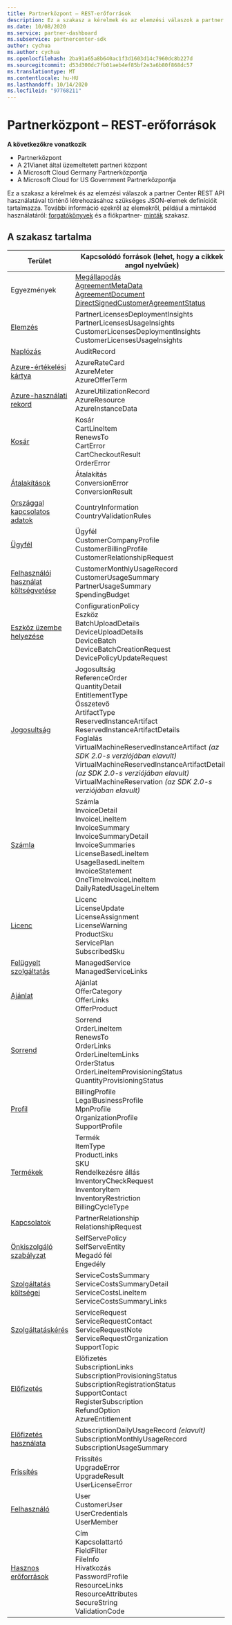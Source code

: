 ```yaml
---
title: Partnerközpont – REST-erőforrások
description: Ez a szakasz a kérelmek és az elemzési válaszok a partner Center REST API használatával történő létrehozásához szükséges JSON-elemek definícióit tartalmazza.
ms.date: 10/08/2020
ms.service: partner-dashboard
ms.subservice: partnercenter-sdk
author: cychua
ms.author: cychua
ms.openlocfilehash: 2ba91a65a8b640ac1f3d1603d14c7960dc8b227d
ms.sourcegitcommit: d53d300dc7fb01aeb4ef85bf2e3a6b80f868dc57
ms.translationtype: MT
ms.contentlocale: hu-HU
ms.lasthandoff: 10/14/2020
ms.locfileid: "97768211"
---
```

# <a name="partner-center-rest-resources"></a>Partnerközpont – REST-erőforrások

**A következőkre vonatkozik**

- Partnerközpont
- A 21Vianet által üzemeltetett partneri központ
- A Microsoft Cloud Germany Partnerközpontja
- A Microsoft Cloud for US Government Partnerközpontja

Ez a szakasz a kérelmek és az elemzési válaszok a partner Center REST API használatával történő létrehozásához szükséges JSON-elemek definícióit tartalmazza. További információ ezekről az elemekről, például a mintakód használatáról: [forgatókönyvek](scenarios.md) és a fiókpartner- [minták](partner-center-samples.md) szakasz.

## <a name="in-this-section"></a>A szakasz tartalma


| Terület                                                                    | Kapcsolódó források (lehet, hogy a cikkek angol nyelvűek)                                                   |
|---------------------------------------------------------------------|----------------------------------------------------|
| Egyezmények                                | [Megállapodás](agreement-resources.md)<br/>                                            [AgreementMetaData](agreement-metadata-resources.md)<br/>                                                                                 [AgreementDocument](agreement-document-resources.md)<br/>                                                                                       [DirectSignedCustomerAgreementStatus](customer-agreement-direct-sign-status-resource.md)                                                                                                                       |
| [Elemzés](analytics-resources.md)                                 | PartnerLicensesDeploymentInsights<br/>                                             PartnerLicensesUsageInsights<br/>                                                                                               CustomerLicensesDeploymentInsights<br/>                                                                                           CustomerLicensesUsageInsights                                                                                               |
| [Naplózás](auditing-resources.md)                                   | AuditRecord                                        |
| [Azure-értékelési kártya](azure-rate-card-resources.md)                     | AzureRateCard<br/>                                                     AzureMeter<br/>                                                                                                                            AzureOfferTerm<br/>                                                                                                        |
| [Azure-használati rekord](azure-utilization-record-resources.md)   | AzureUtilizationRecord<br/>                                            AzureResource<br/>                                                                                                                            AzureInstanceData<br/>                                                                                                     |
| [Kosár](cart-resources.md)                                           | Kosár<br/>                                                              CartLineItem<br/>                                                                                                                                   RenewsTo<br/>                                                                                                                                   CartError<br/>                                                                                                                                   CartCheckoutResult<br/>                                                                                                                                   OrderError                                                                                                                 |
| [Átalakítások](conversions-resources.md)                             | Átalakítás<br/>                                                     ConversionError<br/>      ConversionResult                                                                                 |
| [Országgal kapcsolatos adatok](country-information-resources.md)             | CountryInformation<br/>                                  CountryValidationRules                                                                                                     |
| [Ügyfél](customer-resources.md)                                   | Ügyfél<br/>                                                                       CustomerCompanyProfile<br/>                                                                                                          CustomerBillingProfile<br/>                                                                                                       CustomerRelationshipRequest                                                                                                |
| [Felhasználói használat költségvetése](customer-usage-resources.md)             | CustomerMonthlyUsageRecord<br/>                                      CustomerUsageSummary<br/>                                                                                                               PartnerUsageSummary<br/>                                                                                                                       SpendingBudget                                                                                                             |
| [Eszköz üzembe helyezése](device-deployment-resources.md)                 | ConfigurationPolicy<br/>                                                   Eszköz<br/>                                                                                                                                   BatchUploadDetails<br/>                                                                                                                                   DeviceUploadDetails<br/>                                                                                                                                   DeviceBatch<br/>                                                                                                                                   DeviceBatchCreationRequest<br/>                                                                                                                        DevicePolicyUpdateRequest                                                                                                  |
| [Jogosultság](entitlement-resources.md)                             | Jogosultság<br/>                                                        ReferenceOrder<br/>                                                                                                                                           QuantityDetail<br/>                                                                                                                         EntitlementType<br/>                                                                                                                                Összetevő<br/>                                                                                                                                  ArtifactType<br/>                                                                                                                ReservedInstanceArtifact<br/>                                                                                                                 ReservedInstanceArtifactDetails<br/>                                                                                                          Foglalás<br/>                                                                                                      VirtualMachineReservedInstanceArtifact *(az SDK 2.0-s verziójában elavult)*<br/>                                                                                                                           VirtualMachineReservedInstanceArtifactDetails *(az SDK 2.0-s verziójában elavult)*<br/>                                                                                                                                   VirtualMachineReservation *(az SDK 2.0-s verziójában elavult)*                                                                       |
| [Számla](invoice-resources.md)                                     | Számla<br/>                                                             InvoiceDetail<br/>                                                                                                                          InvoiceLineItem<br/>                                                                                                                          InvoiceSummary<br/>                                                                                                                          InvoiceSummaryDetail<br/>                                                                                                                          InvoiceSummaries<br/>                                                                                                                          LicenseBasedLineItem<br/>                                                                                                                          UsageBasedLineItem<br/>                                                                                                                  InvoiceStatement<br/>                                                                                                                  OneTimeInvoiceLineItem<br/>                                                                                                                  DailyRatedUsageLineItem                                               |
| [Licenc](license-resources.md)                                     | Licenc<br/>                                                        LicenseUpdate<br/>                                                                                                                      LicenseAssignment<br/>                                                                                                                        LicenseWarning<br/>                                                                                                                              ProductSku<br/>                                                                                                                                 ServicePlan<br/>                                                                                                                                 SubscribedSku                                                                                                              |
| [Felügyelt szolgáltatás](managed-service-resources.md)                     | ManagedService<br/>                    ManagedServiceLinks                                                                                                        |
| [Ajánlat](offer-resources.md)                                        | Ajánlat<br/>                                                               OfferCategory<br/>                                                                                                                               OfferLinks<br/>                                                                                                                                OfferProduct                                                                                                               |
| [Sorrend](order-resources.md)                                        | Sorrend<br/>                                                               OrderLineItem<br/>                                                                                                                               RenewsTo<br/>                                                                                                                                  OrderLinks<br/>                                                                                                                               OrderLineItemLinks<br/>                                                                                                                               OrderStatus<br/>                                                                                                                               OrderLineItemProvisioningStatus<br/>                                                                                                                       QuantityProvisioningStatus                                                                                                 |
| [Profil](profile-resources.md)                                    | BillingProfile<br/>                                              LegalBusinessProfile<br/>                                                                                                                        MpnProfile<br/>                                                                                                                         OrganizationProfile<br/>                                                                                                                        SupportProfile                                                                                                             |
| [Termékek](product-resources.md)                                   | Termék<br/>                                                               ItemType<br/>                                                                                                                                  ProductLinks<br/>                                                                                                                                       SKU<br/>                                                                                                                                       Rendelkezésre állás<br/>                                                                                                                                       InventoryCheckRequest<br>                                                                                                                                   InventoryItem<br/>                                                                                                                                       InventoryRestriction<br>                                                                                                                                    BillingCycleType                                                                                                           |
| [Kapcsolatok](relationships-resources.md)                        | PartnerRelationship<br/>                              RelationshipRequest                                                                                                        |
| [Önkiszolgáló szabályzat](self-serve-policy-resources.md)                  | SelfServePolicy<br/>                   SelfServeEntity<br>                                                                                                                                         Megadó fél<br/>                                                                                                                                         Engedély                                                                                                                 |
| [Szolgáltatás költségei](service-costs-resources.md)                         | ServiceCostsSummary<br/>                                       ServiceCostsSummaryDetail<br>                                                                                                                               ServiceCostsLineItem<br/>                                                                                                                                  ServiceCostsSummaryLinks                                                                                                   |
| [Szolgáltatáskérés](service-request-resources.md)                     | ServiceRequest<br/>                                          ServiceRequestContact<br/>                                                                                                                                  ServiceRequestNote<br/>                                                                                                                                  ServiceRequestOrganization<br>                                                                                                                              SupportTopic                                                                                                               |
| [Előfizetés](subscription-resources.md)                          | Előfizetés<br/>                                                SubscriptionLinks<br/>                                                                                                                                  SubscriptionProvisioningStatus<br/>                                                                                                                         SubscriptionRegistrationStatus<br/>                                                                                                                         SupportContact<br/>                                                                                                                         RegisterSubscription<br/>                                                                                                                             RefundOption<br/>                                                                                                                             AzureEntitlement                                                                                                           |
| [Előfizetés használata](subscription-usage-resources.md)              | SubscriptionDailyUsageRecord *(elavult)*<br/>            SubscriptionMonthlyUsageRecord<br/>                                                                                                                         SubscriptionUsageSummary                                                                                                   |
| [Frissítés](upgrade-resources.md)                                    | Frissítés<br/>                                                          UpgradeError<br/>                                                                                                                           UpgradeResult<br/>                                         UserLicenseError                                                                                                           |
| [Felhasználó](user-resources.md)                                          | User<br/>                                                             CustomerUser<br/>                                                                                                                            UserCredentials<br/>                                            UserMember                                                                                                                 |
| [Hasznos erőforrások](utility-resources.md)                          | Cím<br/>                                                                Kapcsolattartó<br/>                                                                                                                                  FieldFilter<br/>                                                                                                                                     FileInfo<br/>                                                                                                                                        Hivatkozás<br/>                                                                                                                                       PasswordProfile<br/>                                                                                                                                       ResourceLinks<br/>                                                                                                                                        ResourceAttributes<br>                                                                                                                                      SecureString<br/>                                              ValidationCode                                                                                                             |